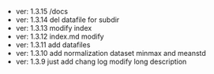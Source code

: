 * ver: 1.3.15 /docs
* ver: 1.3.14 del datafile for subdir
* ver: 1.3.13 modify index
* ver: 1.3.12 index.md modify
* ver: 1.3.11 add datafiles
* ver: 1.3.10 add normalization dataset minmax and meanstd
* ver: 1.3.9  just add chang log modify long description